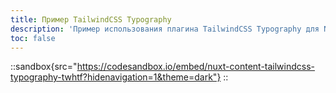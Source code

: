 ```yaml
---
title: Пример TailwindCSS Typography
description: 'Пример использования плагина TailwindCSS Typography для Nuxt Content на CodeSandbox.'
toc: false
---
```


::sandbox{src="https://codesandbox.io/embed/nuxt-content-tailwindcss-typography-twhtf?hidenavigation=1&theme=dark"}
::
